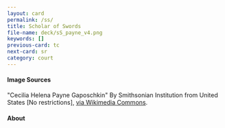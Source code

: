 ```yaml
---
layout: card
permalink: /ss/
title: Scholar of Swords
file-name: deck/sS_payne_v4.png
keywords: []
previous-card: tc
next-card: sr
category: court
---
```


#### Image Sources
"Cecilia Helena Payne Gaposchkin" By Smithsonian Institution from United States [No restrictions], [via Wikimedia Commons](https://commons.wikimedia.org/wiki/File:Cecilia_Helena_Payne_Gaposchkin_(1900-1979)_(2).jpg).

#### About
